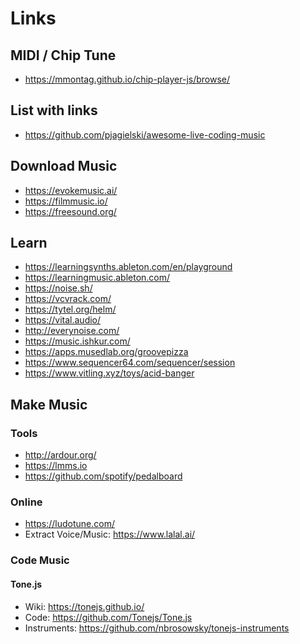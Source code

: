 # Links

## MIDI / Chip Tune

- <https://mmontag.github.io/chip-player-js/browse/>

## List with links

- <https://github.com/pjagielski/awesome-live-coding-music>

## Download Music

- <https://evokemusic.ai/>
- <https://filmmusic.io/>
- <https://freesound.org/>

## Learn

- <https://learningsynths.ableton.com/en/playground>
- <https://learningmusic.ableton.com/>
- <https://noise.sh/>
- <https://vcvrack.com/>
- <https://tytel.org/helm/>
- <https://vital.audio/>
- <http://everynoise.com/>
- <https://music.ishkur.com/>
- <https://apps.musedlab.org/groovepizza>
- <https://www.sequencer64.com/sequencer/session>
- <https://www.vitling.xyz/toys/acid-banger>

## Make Music

### Tools

- <http://ardour.org/>
- <https://lmms.io>
- <https://github.com/spotify/pedalboard>

### Online

- <https://ludotune.com/>
- Extract Voice/Music: <https://www.lalal.ai/>

### Code Music

#### Tone.js

- Wiki: <https://tonejs.github.io/>
- Code: <https://github.com/Tonejs/Tone.js>
- Instruments: <https://github.com/nbrosowsky/tonejs-instruments>
